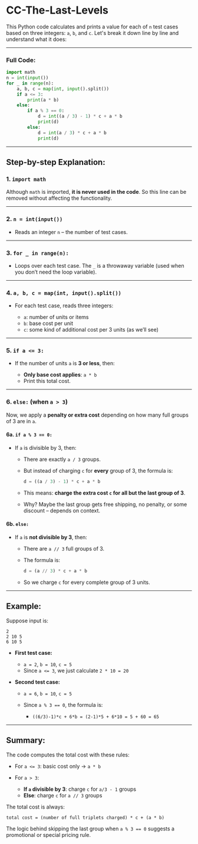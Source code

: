 ﻿# CC-The-Last-Levels

This Python code calculates and prints a value for each of `n` test cases based on three integers: `a`, `b`, and `c`. Let's break it down line by line and understand what it does:

---

### Full Code:

```python
import math
n = int(input())
for _ in range(n):
    a, b, c = map(int, input().split())
    if a <= 3:
        print(a * b)
    else:
        if a % 3 == 0:
            d = int((a / 3) - 1) * c + a * b
            print(d)
        else:
            d = int(a / 3) * c + a * b
            print(d)
```

---

## Step-by-step Explanation:

### 1. `import math`

Although `math` is imported, **it is never used in the code**. So this line can be removed without affecting the functionality.

---

### 2. `n = int(input())`

* Reads an integer `n` – the number of test cases.

---

### 3. `for _ in range(n):`

* Loops over each test case. The `_` is a throwaway variable (used when you don’t need the loop variable).

---

### 4. `a, b, c = map(int, input().split())`

* For each test case, reads three integers:

  * `a`: number of units or items
  * `b`: base cost per unit
  * `c`: some kind of additional cost per 3 units (as we’ll see)

---

### 5. `if a <= 3:`

* If the number of units `a` is **3 or less**, then:

  * **Only base cost applies**: `a * b`
  * Print this total cost.

---

### 6. `else:` (when `a > 3`)

Now, we apply a **penalty or extra cost** depending on how many full groups of 3 are in `a`.

#### 6a. `if a % 3 == 0:`

* If `a` is divisible by 3, then:

  * There are exactly `a / 3` groups.
  * But instead of charging `c` for **every** group of 3, the formula is:

    ```python
    d = ((a / 3) - 1) * c + a * b
    ```
  * This means: **charge the extra cost `c` for all but the last group of 3**.
  * Why? Maybe the last group gets free shipping, no penalty, or some discount – depends on context.

#### 6b. `else:`

* If `a` is **not divisible by 3**, then:

  * There are `a // 3` full groups of 3.
  * The formula is:

    ```python
    d = (a // 3) * c + a * b
    ```
  * So we charge `c` for every complete group of 3 units.

---

## Example:

Suppose input is:

```
2
2 10 5
6 10 5
```

* **First test case:**

  * `a = 2`, `b = 10`, `c = 5`
  * Since `a <= 3`, we just calculate `2 * 10 = 20`

* **Second test case:**

  * `a = 6`, `b = 10`, `c = 5`
  * Since `a % 3 == 0`, the formula is:

    * `((6/3)-1)*c + 6*b = (2-1)*5 + 6*10 = 5 + 60 = 65`

---

## Summary:

The code computes the total cost with these rules:

* For `a <= 3`: basic cost only → `a * b`
* For `a > 3`:

  * **If `a` divisible by 3**: charge `c` for `a/3 - 1` groups
  * **Else**: charge `c` for `a // 3` groups

The total cost is always:

```
total cost = (number of full triplets charged) * c + (a * b)
```

The logic behind skipping the last group when `a % 3 == 0` suggests a promotional or special pricing rule.
